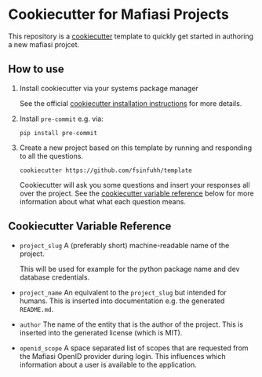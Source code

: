 # Cookiecutter for Mafiasi Projects

This repository is a [cookiecutter](https://www.cookiecutter.io/) template to quickly get started in authoring a new mafiasi projcet.

## How to use

1. Install cookiecutter via your systems package manager

   See the official [cookiecutter installation instructions](https://cookiecutter.readthedocs.io/en/2.0.2/installation.html) for more details.

2. Install `pre-commit` e.g. via:
   ```shell
   pip install pre-commit
   ```

4. Create a new project based on this template by running and responding to all the questions.

   ```shell
   cookiecutter https://github.com/fsinfuhh/template
   ```

   Cookiecutter will ask you some questions and insert your responses all over the project.
   See the [cookiecutter variable reference](#cookiecutter-variable-reference) below for more information about what
   what each question means.

## Cookiecutter Variable Reference

- `project_slug`
  A (preferably short) machine-readable name of the project.
  
  This will be used for example for the python package name and dev database credentials.

- `project_name`
  An equivalent to the `project_slug` but intended for humans.
  This is inserted into documentation e.g. the generated `README.md`.

- `author`
  The name of the entity that is the author of the project.
  This is inserted into the generated license (which is MIT).

- `openid_scope`
  A space separated list of scopes that are requested from the Mafiasi OpenID provider during login.
  This influences which information about a user is available to the application.
